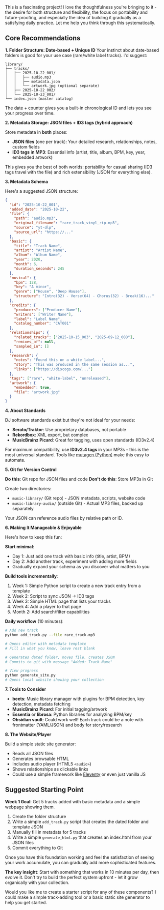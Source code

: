 This is a fascinating project! I love the thoughtfulness you're bringing to it - the desire for both structure and flexibility, the focus on portability and future-proofing, and especially the idea of building it gradually as a satisfying daily practice. Let me help you think through this systematically.

## Core Recommendations

**1. Folder Structure: Date-based + Unique ID**
Your instinct about date-based folders is good for your use case (rare/white label tracks). I'd suggest:

```
library/
├── tracks/
│   ├── 2025-10-22_001/
│   │   ├── audio.mp3
│   │   ├── metadata.json
│   │   └── artwork.jpg (optional separate)
│   ├── 2025-10-22_002/
│   └── 2025-10-23_001/
└── index.json (master catalog)
```

The date + counter gives you a built-in chronological ID and lets you see your progress over time.

**2. Metadata Storage: JSON files + ID3 tags (hybrid approach)**

Store metadata in **both** places:
- **JSON files** (one per track): Your detailed research, relationships, notes, custom fields
- **ID3 tags in MP3**: Essential info (artist, title, album, BPM, key, year, embedded artwork)

This gives you the best of both worlds: portability for casual sharing (ID3 tags travel with the file) and rich extensibility (JSON for everything else).

**3. Metadata Schema**

Here's a suggested JSON structure:

```json
{
  "id": "2025-10-22_001",
  "added_date": "2025-10-22",
  "file": {
    "path": "audio.mp3",
    "original_filename": "rare_track_vinyl_rip.mp3",
    "source": "yt-dlp",
    "source_url": "https://..."
  },
  "basic": {
    "title": "Track Name",
    "artist": "Artist Name",
    "album": "Album Name",
    "year": 2020,
    "month": 6,
    "duration_seconds": 245
  },
  "musical": {
    "bpm": 128,
    "key": "A minor",
    "genre": ["House", "Deep House"],
    "structure": "Intro(32) - Verse(64) - Chorus(32) - Break(16)..."
  },
  "credits": {
    "producers": ["Producer Name"],
    "writers": ["Writer Name"],
    "label": "Label Name",
    "catalog_number": "CAT001"
  },
  "relationships": {
    "related_tracks": ["2025-10-15_003", "2025-09-12_008"],
    "remixes_of": null,
    "sampled_in": []
  },
  "research": {
    "notes": "Found this on a white label...",
    "story": "This was produced in the same session as...",
    "links": ["https://discogs.com/..."]
  },
  "tags": ["rare", "white-label", "unreleased"],
  "artwork": {
    "embedded": true,
    "file": "artwork.jpg"
  }
}
```

**4. About Standards**

DJ software standards exist but they're not ideal for your needs:
- **Serato/Traktor**: Use proprietary databases, not portable
- **Rekordbox**: XML export, but complex
- **MusicBrainz Picard**: Great for tagging, uses open standards (ID3v2.4)

For maximum compatibility, use **ID3v2.4 tags** in your MP3s - this is the most universal standard. Tools like [mutagen (Python)](https://mutagen.readthedocs.io/) make this easy to automate.

**5. Git for Version Control**

**Do this**: Git repo for JSON files and code
**Don't do this**: Store MP3s in Git

Create two directories:
- `music-library/` (Git repo) - JSON metadata, scripts, website code
- `music-library-audio/` (outside Git) - Actual MP3 files, backed up separately

Your JSON can reference audio files by relative path or ID.

**6. Making It Manageable & Enjoyable**

Here's how to keep this fun:

**Start minimal**: 
- Day 1: Just add one track with basic info (title, artist, BPM)
- Day 2: Add another track, experiment with adding more fields
- Gradually expand your schema as you discover what matters to you

**Build tools incrementally**:
1. Week 1: Simple Python script to create a new track entry from a template
2. Week 2: Script to sync JSON → ID3 tags
3. Week 3: Simple HTML page that lists your tracks
4. Week 4: Add a player to that page
5. Month 2: Add search/filter capabilities

**Daily workflow** (10 minutes):
```bash
# Add new track
python add_track.py --file rare_track.mp3

# Opens editor with metadata template
# Fill in what you know, leave rest blank

# Generates dated folder, moves file, creates JSON
# Commits to git with message "Added: Track Name"

# View progress
python generate_site.py
# Opens local website showing your collection
```

**7. Tools to Consider**

- **beets**: Music library manager with plugins for BPM detection, key detection, metadata fetching
- **MusicBrainz Picard**: For initial tagging/artwork
- **Essentia** or **librosa**: Python libraries for analyzing BPM/key
- **Obsidian vault**: Could work well! Each track could be a note with frontmatter (YAML/JSON) and body for story/research

**8. The Website/Player**

Build a simple static site generator:
- Reads all JSON files
- Generates browsable HTML
- Includes audio player (HTML5 `<audio>`)
- Shows relationships as clickable links
- Could use a simple framework like [Eleventy](https://www.11ty.dev/) or even just vanilla JS

## Suggested Starting Point

**Week 1 Goal**: Get 5 tracks added with basic metadata and a simple webpage showing them.

1. Create the folder structure
2. Write a simple `add_track.py` script that creates the dated folder and template JSON
3. Manually fill in metadata for 5 tracks
4. Write a simple `generate_html.py` that creates an index.html from your JSON files
5. Commit everything to Git

Once you have this foundation working and feel the satisfaction of seeing your work accumulate, you can gradually add more sophisticated features.

**The key insight**: Start with something that works in 10 minutes per day, then evolve it. Don't try to build the perfect system upfront - let it grow organically with your collection.

Would you like me to create a starter script for any of these components? I could make a simple track-adding tool or a basic static site generator to help you get started.